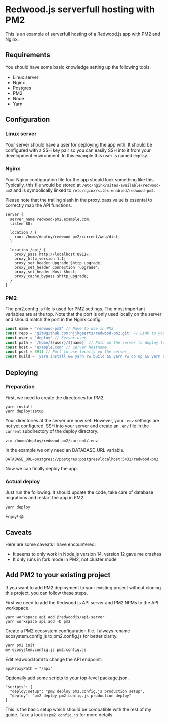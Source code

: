 # Redwood.js serverfull hosting with PM2

This is an example of serverfull hosting of a Redwood.js app with PM2 and Nginx.

## Requirements

You should have some basic knowledge setting up the following tools.

- Linux server
- Nginx
- Postgres
- PM2
- Node
- Yarn

## Configuration

### Linux server

Your server should have a user for deploying the app with. It should be configured with a SSH key pair so you can easily SSH into it from your development environment. In this example this user is named `deploy`.

### Nginx

Your Nginx configuration file for the app should look something like this. Typically, this file would be stored at `/etc/nginx/sites-available/redwood-pm2` and is symbolically linked to `/etc/nginx/sites-enabled/redwood-pm2`.

Please note that the trailing slash in the proxy_pass value is essental to correctly map the API functions.

```
server {
  server_name redwood-pm2.example.com;
  listen 80;

  location / {
    root /home/deploy/redwood-pm2/current/web/dist;
  }

  location /api/ {
    proxy_pass http://localhost:8911/;
    proxy_http_version 1.1;
    proxy_set_header Upgrade $http_upgrade;
    proxy_set_header Connection 'upgrade';
    proxy_set_header Host $host;
    proxy_cache_bypass $http_upgrade;
  }
}
```

### PM2

The pm2.config.js file is used for PM2 settings. The most important variables are at the top. Note that the port is only used locally on the server and should match the port in the Nginx config.

```javascript
const name = 'redwood-pm2' // Name to use in PM2
const repo = 'git@github.com:njjkgeerts/redwood-pm2.git' // Link to your repo
const user = 'deploy' // Server user
const path = `/home/${user}/${name}` // Path on the server to deploy to
const host = 'example.com' // Server hostname
const port = 8911 // Port to use locally on the server
const build = 'yarn install && yarn rw build && yarn rw db up && yarn rw db seed' // Build commands
```

## Deploying

### Preparation

First, we need to create the directories for PM2.

```
yarn install
yarn deploy:setup
```

Your directories at the server are now set. However, your `.env` settings are not yet configured. SSH into your server and create an `.env` file in the `current` subdirectory of the deploy directory.

```
vim /home/deploy/redwood-pm2/current/.env
```

In the example we only need an DATABASE_URL variable.

```
DATABASE_URL=postgres://postgres:postgres@localhost:5432/redwood-pm2
```

Now we can finally deploy the app.

### Actual deploy

Just run the following. It should update the code, take care of database migrations and restart the app in PM2.

```
yarn deploy
```

Enjoy! 😁

## Caveats

Here are some caveats I have encountered:

- It seems to only work in Node.js version 14, version 12 gave me crashes
- It only runs in fork mode in PM2, not cluster mode

## Add PM2 to your existing project

If you want to add PM2 deployment to your existing project without cloning this project, you can follow these steps.

First we need to add the Redwood.js API server and PM2 NPMs to the API workspace.

```
yarn workspace api add @redwoodjs/api-server
yarn workspace api add -D pm2
```

Create a PM2 ecosystem configuration file. I always rename ecosystem.config.js to pm2.config.js for better clarity.

```
yarn pm2 init
mv ecosystem.config.js pm2.config.js
```

Edit redwood.toml to change the API endpoint:

```
apiProxyPath = "/api"
```

Optionally add some scripts to your top-level package.json.

```
"scripts": {
  "deploy:setup": "pm2 deploy pm2.config.js production setup",
  "deploy": "pm2 deploy pm2.config.js production deploy"
}
```

This is the basic setup which should be compatible with the rest of my guide. Take a look in `pm2.config.js` for more details.
